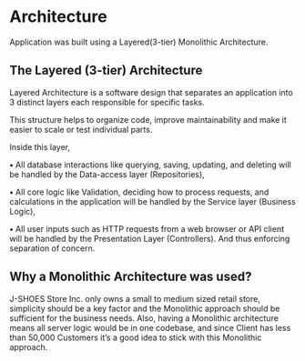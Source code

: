 # Architecture

Application was built using a Layered(3-tier) Monolithic Architecture.

## The Layered (3-tier) Architecture

Layered Architecture is a software design that separates an application into 3 distinct layers each responsible for specific tasks.

This structure helps to organize code, improve maintainability and make it easier to scale or test individual parts.

Inside this layer,

**•** All database interactions like querying, saving, updating, and deleting will be handled by the Data-access layer (Repositories),

**•**  All core logic like Validation, deciding how to process requests, and calculations in the application will be handled by the Service layer (Business Logic),

**•**  All user inputs such as HTTP requests from a web browser or API client will be handled by the Presentation Layer (Controllers). And thus enforcing separation of concern.

## Why a Monolithic Architecture was used?

J-SHOES Store Inc. only owns a small to medium sized retail store, simplicity should be a key factor and the Monolithic approach should be sufficient for the business needs. Also, having a Monolithic architecture means all server logic would be in one codebase, and since Client has less than 50,000 Customers it’s a good idea to stick with this Monolithic approach.